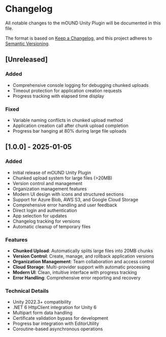 # Changelog

All notable changes to the mOUND Unity Plugin will be documented in this file.

The format is based on [Keep a Changelog](https://keepachangelog.com/en/1.0.0/),
and this project adheres to [Semantic Versioning](https://semver.org/spec/v2.0.0.html).

## [Unreleased]

### Added
- Comprehensive console logging for debugging chunked uploads
- Timeout protection for application creation requests
- Progress tracking with elapsed time display

### Fixed
- Variable naming conflicts in chunked upload method
- Application creation call after chunk upload completion
- Progress bar hanging at 80% during large file uploads

## [1.0.0] - 2025-01-05

### Added
- Initial release of mOUND Unity Plugin
- Chunked upload system for large files (>20MB)
- Version control and management
- Organization management features
- Modern UI design with icons and structured sections
- Support for Azure Blob, AWS S3, and Google Cloud Storage
- Comprehensive error handling and user feedback
- Direct login and authentication
- App selection for updates
- Changelog tracking for versions
- Automatic cleanup of temporary files

### Features
- **Chunked Upload**: Automatically splits large files into 20MB chunks
- **Version Control**: Create, manage, and rollback application versions
- **Organization Management**: Team collaboration and access control
- **Cloud Storage**: Multi-provider support with automatic processing
- **Modern UI**: Clean, intuitive interface with progress tracking
- **Error Handling**: Comprehensive error reporting and recovery

### Technical Details
- Unity 2022.3+ compatibility
- .NET 6 HttpClient integration for Unity 6
- Multipart form data handling
- Certificate validation bypass for development
- Progress bar integration with EditorUtility
- Coroutine-based asynchronous operations
